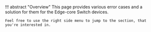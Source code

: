 !!! abstract "Overview"
    This page provides various error cases and a solution for them for the Edge-core Switch devices.

    Feel free to use the right side menu to jump to the section, that you're interested in.